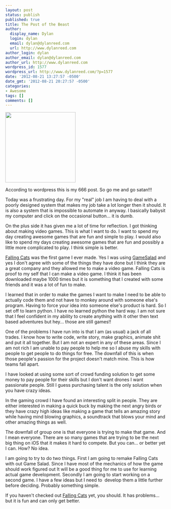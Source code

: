 ```yaml
---
layout: post
status: publish
published: true
title: The Post of the Beast
author:
  display_name: Dylan
  login: dylan
  email: dylan@dylanreed.com
  url: http://www.dylanreed.com
author_login: dylan
author_email: dylan@dylanreed.com
author_url: http://www.dylanreed.com
wordpress_id: 1577
wordpress_url: http://www.dylanreed.com/?p=1577
date: '2012-08-21 13:27:57 -0500'
date_gmt: '2012-08-21 20:27:57 -0500'
categories:
- Awesome
tags: []
comments: []
---
```

<p><img class="alignleft" style="border: 0px; margin: 0px;" title="666" src="https://encrypted-tbn1.google.com/images?q=tbn:ANd9GcRBLRaBU0a2KqU4hvrm3FKZxTzScjP-KpGTfxrk0kamQMk-WhMrjg" alt="" width="220" height="220" /></p>
<p>According to wordpress this is my 666 post. So go me and go satan!!!</p>
<p>Today was a frustrating day. For my "real" job I am having to deal with a poorly designed system that makes my job take a lot longer then it should. It is also a system that is impossible to automate in anyway. I basically babysit my computer and click on the occasional button... it is dumb.</p>
<p>On the plus side it has given me a lot of time for reflection. I got thinking about making video games. This is what I want to do. I want to spend my day creating awesome games that are fun and simple to play. I would also like to spend my days creating awesome games that are fun and possibly a little more complicated to play. I think simple is better.</p>
<p><a href="http://itunes.apple.com/us/app/falling-cats/id501160569?ls=1&amp;mt=8">Falling Cats</a> was the first game I ever made. Yes I was using <a href="http://gamesalad.com/">GameSalad</a> and yes I don't agree with some of the things they have done but I think they are a great company and they allowed me to make a video game. Falling Cats is proof to my self that I can make a video game. I think it has been downloaded maybe 1000 times but it is&nbsp;something&nbsp;that I created with some friends and it was a lot of fun to make.</p>
<p>I learned that in order to make the games I want to make I need to be able to actually code them and not have to monkey around with someone else's program. Having to force your idea into someone else's product is hard. So I set off to learn python. I have no learned python the hard way. I am not sure that I feel confident in my ability to create anything with it other then text based adventures but hey... those are still games!!</p>
<p>One of the problems I have run into is that I am (as usual) a jack of all trades. I know how to write code, write story, make graphics, animate shit and put it all together. But I am not an expert in any of these areas. Since I am not rich I am unable to pay people to help me so I abuse my skills with people to get people to do things for free. The downfall of this is when those people's passion for the project doesn't match mine. This is how teams fall apart.</p>
<p>I have looked at using some sort of crowd funding solution to get some money to pay people for their skills but I don't want drones I want passionate people. Still I guess purchasing talent is the only solution when you have crazy ideas.</p>
<p>In the gaming crowd I have found an interesting split in people. They are either interested in making a quick buck by making the next angry birds or they have crazy high ideas like making a game that tells an amazing story while having mind blowing graphics, a soundtrack that blows your mind and other amazing things as well.</p>
<p>The downfall of group one is that everyone is trying to make that game. And I mean everyone. There are so many games that are trying to be the next big thing on iOS that it makes it hard to compete. But you can... or better yet I can. How? No idea.</p>
<p>I am going to try to do two things. First I am going to remake Falling Cats with out Game Salad. Since I have most of the mechanics of how the game should work figured out It will be a good thing for me to use for learning actual game development. Secondly I am going to start working on a second game. I have a few ideas but I need to &nbsp;develop them a little further before deciding. Probably something simple.</p>
<p>If you haven't checked out <a href="http://itunes.apple.com/us/app/falling-cats/id501160569?ls=1&amp;mt=8">Falling Cats</a> yet, you should. It has problems... but it is fun and can only get better.</p>
<p>&nbsp;</p>
<p>&nbsp;</p>
